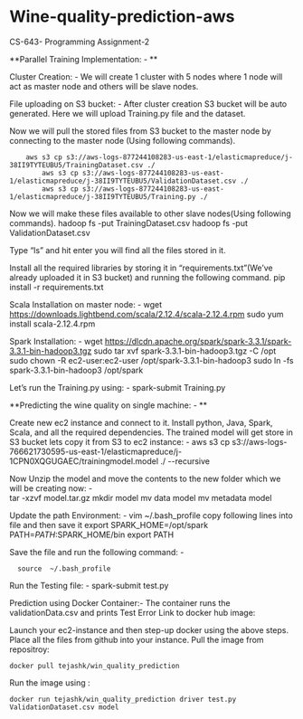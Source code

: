 # Wine-quality-prediction-aws
CS-643- Programming Assignment-2

**Parallel Training Implementation: - **

Cluster Creation: - We will create 1 cluster with 5 nodes where 1 node will act as master node and others will be slave nodes.

File uploading on S3 bucket: - After cluster creation S3 bucket will be auto generated. Here we will upload Training.py file and the dataset. 

Now we will pull the stored files from S3 bucket to the master node by connecting to the master node (Using following commands).


		aws s3 cp s3://aws-logs-877244108283-us-east-1/elasticmapreduce/j-38II9TYTEUBU5/TrainingDataset.csv ./
    		aws s3 cp s3://aws-logs-877244108283-us-east-1/elasticmapreduce/j-38II9TYTEUBU5/ValidationDataset.csv ./
    		aws s3 cp s3://aws-logs-877244108283-us-east-1/elasticmapreduce/j-38II9TYTEUBU5/Training.py ./
    
Now we will make these files available to other slave nodes(Using following commands).
     hadoop fs -put TrainingDataset.csv
		 hadoop fs -put ValidationDataset.csv
     
Type “ls” and hit enter you will find all the files stored in it.

Install all the required libraries by storing it in “requirements.txt”(We’ve already uploaded it in S3 bucket) and running the following command.
			pip install -r requirements.txt
	
Scala Installation on master node: -
			wget https://downloads.lightbend.com/scala/2.12.4/scala-2.12.4.rpm
			sudo yum install scala-2.12.4.rpm

Spark Installation: -
			wget https://dlcdn.apache.org/spark/spark-3.3.1/spark-3.3.1-bin-hadoop3.tgz
      sudo tar xvf spark-3.3.1-bin-hadoop3.tgz -C /opt
      sudo chown -R ec2-user:ec2-user /opt/spark-3.3.1-bin-hadoop3
      sudo ln -fs spark-3.3.1-bin-hadoop3 /opt/spark
	 

Let’s run the Training.py using: - 
spark-submit Training.py


**Predicting the wine quality on single machine: - **

Create new ec2 instance and connect to it.
Install python, Java, Spark, Scala, and all the required dependencies.
The trained model will get store in S3 bucket lets copy it from S3 to ec2 instance: - 
      aws s3 cp s3://aws-logs-766621730595-us-east-1/elasticmapreduce/j-1CPN0XQGUGAEC/trainingmodel.model ./ --recursive


Now Unzip the model and move the contents to the new folder which we will be creating now: - 	
    tar -xzvf model.tar.gz
    mkdir model
    mv data<downloaded file> model<model folder>
    mv metadata<downloaded file> model<model folder>

Update the path Environment: -
      vim ~/.bash_profile
      copy following lines into file and then save it
      export SPARK_HOME=/opt/spark
      PATH=$PATH:$SPARK_HOME/bin
      export PATH

Save the file and run the following command: - 

      source  ~/.bash_profile

Run the Testing file: - 
        spark-submit test.py


  
Prediction using Docker Container:-
      The container runs the validationData.csv and prints Test Error Link to docker hub image:

Launch your ec2-instance and then step-up docker using the above steps.
Place all the files from github into your instance.
Pull the image from repositroy: 
	
	docker pull tejashk/win_quality_prediction
Run the image using : 
	
	docker run tejashk/win_quality_prediction driver test.py ValidationDataset.csv model


  

